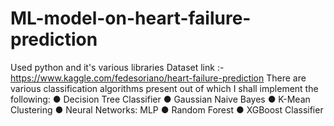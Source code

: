 # ML-model-on-heart-failure-prediction
Used python and it's various libraries 
Dataset link :- https://www.kaggle.com/fedesoriano/heart-failure-prediction
There are various classification algorithms present out of which I shall implement the following: ● Decision Tree Classifier ● Gaussian Naive Bayes ● K-Mean Clustering
● Neural Networks: MLP ● Random Forest ● XGBoost Classifier
